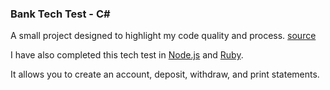 ### Bank Tech Test - C#

A small project designed to highlight my code quality and process. [source](https://github.com/makersacademy/course/blob/master/individual_challenges/bank_tech_test.md)

I have also completed this tech test in [Node.js](https://github.com/tristanlangford/bank_tech_test) and [Ruby](https://github.com/tristanlangford/bank_tech_test_ruby).

It allows you to create an account, deposit, withdraw, and print statements.
